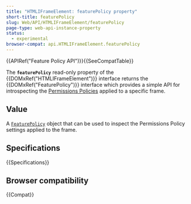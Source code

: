 ```yaml
---
title: "HTMLIFrameElement: featurePolicy property"
short-title: featurePolicy
slug: Web/API/HTMLIFrameElement/featurePolicy
page-type: web-api-instance-property
status:
  - experimental
browser-compat: api.HTMLIFrameElement.featurePolicy
---
```


{{APIRef("Feature Policy API")}}{{SeeCompatTable}}

The **`featurePolicy`** read-only
property of the {{DOMxRef("HTMLIFrameElement")}} interface returns the
{{DOMxRef("FeaturePolicy")}} interface which provides a simple API for introspecting
the [Permissions Policies](/en-US/docs/Web/HTTP/Permissions_Policy) applied to a specific frame.

## Value

A [`FeaturePolicy`](/en-US/docs/Web/API/FeaturePolicy) object
that can be used to inspect the Permissions Policy settings applied to the frame.

## Specifications

{{Specifications}}

## Browser compatibility

{{Compat}}
